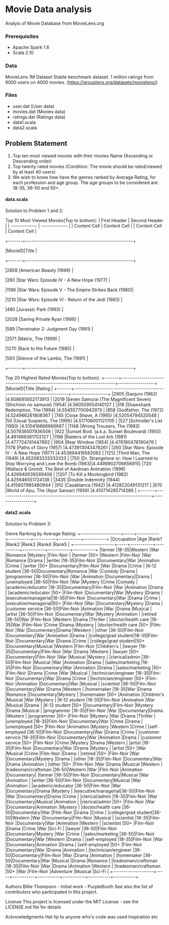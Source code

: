 # Movie Data analysis
Analyis of Movie Database from MovieLens.org

### Prerequisites
- Apache Spark 1.6
- Scala 2.10

### Data 

MovieLens 1M Dataset
Stable benchmark dataset. 1 million ratings from 6000 users on 4000 movies.
(https://grouplens.org/datasets/movielens/)


### Files
- user.dat (User data)               
- movies.dat (Movies data)           
- ratings.dat (Ratings data)        
- data1.scala
- data2.scala

## Problem Statement

1. Top ten most viewed movies with their movies Name (Ascending or Descending order)
2. Top twenty rated movies (Condition: The movie should be rated/viewed by at least 40 users)
3. We wish to know how have the genres ranked by Average Rating, for each profession and age
group. The age groups to be considered are: 18-35, 36-50 and 50+.

#### data.scala
Solution to Problem 1 and 2:

Top 10 Most Viewed Movies(Top to bottom):
| First Header  | Second Header      |
| ------------- | ------------- |
| Content Cell  | Content Cell  |
| Content Cell  | Content Cell  |

+-------+-----------------------------------------------------+

|MovieID|Title                                                |

+-------+-----------------------------------------------------+

|2858   |American Beauty (1999)                               |

|260    |Star Wars: Episode IV - A New Hope (1977)            |

|1196   |Star Wars: Episode V - The Empire Strikes Back (1980)|

|1210   |Star Wars: Episode VI - Return of the Jedi (1983)    |

|480    |Jurassic Park (1993)                                 |

|2028   |Saving Private Ryan (1998)                           |

|589    |Terminator 2: Judgment Day (1991)                    |

|2571   |Matrix, The (1999)                                   |

|1270   |Back to the Future (1985)                            |

|593    |Silence of the Lambs, The (1991)                     |

+-------+-----------------------------------------------------+

Top 20 Highest Rated Movies(Top to bottom):
+-------+---------------------------------------------------------------------------+------------------+
|MovieID|Title                                                                      |Rating            |
+-------+---------------------------------------------------------------------------+------------------+
|2905   |Sanjuro (1962)                                                             |4.608695652173913 |
|2019   |Seven Samurai (The Magnificent Seven) (Shichinin no samurai) (1954)        |4.560509554140127 |
|318    |Shawshank Redemption, The (1994)                                           |4.554557700942973 |
|858    |Godfather, The (1972)                                                      |4.524966261808367 |
|745    |Close Shave, A (1995)                                                      |4.52054794520548  |
|50     |Usual Suspects, The (1995)                                                 |4.517106001121705 |
|527    |Schindler's List (1993)                                                    |4.510416666666667 |
|1148   |Wrong Trousers, The (1993)                                                 |4.507936507936508 |
|922    |Sunset Blvd. (a.k.a. Sunset Boulevard) (1950)                              |4.491489361702127 |
|1198   |Raiders of the Lost Ark (1981)                                             |4.477724741447892 |
|904    |Rear Window (1954)                                                         |4.476190476190476 |
|1178   |Paths of Glory (1957)                                                      |4.473913043478261 |
|260    |Star Wars: Episode IV - A New Hope (1977)                                  |4.453694416583082 |
|1212   |Third Man, The (1949)                                                      |4.452083333333333 |
|750    |Dr. Strangelove or: How I Learned to Stop Worrying and Love the Bomb (1963)|4.4498902706656915|
|720    |Wallace & Gromit: The Best of Aardman Animation (1996)                     |4.426940639269406 |
|1207   |To Kill a Mockingbird (1962)                                               |4.425646551724138 |
|3435   |Double Indemnity (1944)                                                    |4.415607985480944 |
|912    |Casablanca (1942)                                                          |4.412822049131217 |
|670    |World of Apu, The (Apur Sansar) (1959)                                     |4.410714285714286 |
+-------+---------------------------------------------------------------------------+------------------+

#### data2.scala
Solution to Problem 3:

Genre Ranking by Average Rating:
+--------------------+-----+-----------+-----------+-----------+-----------+-----------+
|Occupation          |Age  |Rank1      |Rank2      |Rank3      |Rank4      |Rank5      |
+--------------------+-----+-----------+-----------+-----------+-----------+-----------+
|farmer              |18-35|Western    |War        |Romance    |Mystery    |Film-Noir  |
|farmer              |50+  |Western    |Film-Noir  |War        |Romance    |Drama      |
|writer              |18-35|Film-Noir  |Documentary|War        |Animation  |Crime      |
|writer              |50+  |Documentary|Film-Noir  |War        |Drama      |Crime      |
|K-12 student        |36-50|Documentary|Romance    |War        |Comedy     |Drama      |
|programmer          |36-50|Film-Noir  |War        |Animation  |Documentary|Drama      |
|unemployed          |36-50|Film-Noir  |War        |Mystery    |Crime      |Comedy     |
|academic/educator   |18-35|Documentary|Film-Noir  |War        |Animation  |Drama      |
|academic/educator   |50+  |Film-Noir  |Documentary|War        |Mystery    |Drama      |
|executive/managerial|18-35|Film-Noir  |Documentary|War        |Drama      |Crime      |
|executive/managerial|50+  |Film-Noir  |War        |Documentary|Mystery    |Drama      |
|customer service    |36-50|Film-Noir  |Animation  |War        |Drama      |Musical    |
|artist              |36-50|Film-Noir  |Documentary|War        |Mystery    |Animation  |
|retired             |36-50|War        |Film-Noir  |Western    |Drama      |Thriller   |
|doctor/health care  |18-35|War        |Film-Noir  |Crime      |Drama      |Mystery    |
|doctor/health care  |50+  |Film-Noir  |War        |Documentary|Drama      |Western    |
|other               |36-50|Film-Noir  |Documentary|War        |Animation  |Drama      |
|college/grad student|18-35|Film-Noir  |Documentary|War        |Drama      |Crime      |
|college/grad student|50+  |Documentary|Musical    |Western    |Film-Noir  |Children's |
|lawyer              |18-35|Documentary|Film-Noir  |War        |Drama      |Western    |
|lawyer              |50+  |Documentary|Film-Noir  |War        |Musical    |Mystery    |
|clerical/admin      |36-50|Film-Noir  |Musical    |War        |Animation  |Drama      |
|sales/marketing     |18-35|Film-Noir  |Documentary|War        |Animation  |Drama      |
|sales/marketing     |50+  |Film-Noir  |Drama      |Crime      |War        |Musical    |
|technician/engineer |18-35|Film-Noir  |Documentary|War        |Drama      |Crime      |
|technician/engineer |50+  |Film-Noir  |Animation  |Documentary|War        |Musical    |
|scientist           |36-50|Film-Noir  |Documentary|War        |Drama      |Western    |
|homemaker           |18-35|War        |Drama      |Romance    |Documentary|Mystery    |
|homemaker           |50+  |Animation  |Children's |Musical    |War        |Mystery    |
|K-12 student        |18-35|Film-Noir  |Animation  |War        |Musical    |Drama      |
|K-12 student        |50+  |Documentary|Film-Noir  |Mystery    |Drama      |Musical    |
|programmer          |18-35|Film-Noir  |War        |Documentary|Drama      |Western    |
|programmer          |50+  |Film-Noir  |Mystery    |War        |Drama      |Thriller   |
|unemployed          |18-35|Film-Noir  |Documentary|War        |Crime      |Drama      |
|unemployed          |50+  |Film-Noir  |Animation  |Mystery    |Western    |Crime      |
|self-employed       |36-50|Film-Noir  |Documentary|War        |Drama      |Crime      |
|customer service    |18-35|Film-Noir  |Documentary|War        |Animation  |Drama      |
|customer service    |50+  |Film-Noir  |Crime      |Mystery    |Drama      |Western    |
|artist              |18-35|Film-Noir  |Documentary|War        |Drama      |Mystery    |
|artist              |50+  |War        |Musical    |Crime      |Film-Noir  |Drama      |
|retired             |50+  |Film-Noir  |War        |Documentary|Mystery    |Drama      |
|other               |18-35|Film-Noir  |Documentary|War        |Drama      |Animation  |
|other               |50+  |Film-Noir  |War        |Drama      |Musical    |Western    |
|tradesman/craftsman |36-50|Western    |War        |Film-Noir  |Animation  |Documentary|
|farmer              |36-50|Film-Noir  |Documentary|Musical    |War        |Animation  |
|writer              |36-50|Film-Noir  |Documentary|Musical    |War        |Animation  |
|academic/educator   |36-50|Film-Noir  |War        |Documentary|Drama      |Mystery    |
|executive/managerial|36-50|Film-Noir  |War        |Documentary|Drama      |Crime      |
|clerical/admin      |18-35|Film-Noir  |War        |Documentary|Musical    |Animation  |
|clerical/admin      |50+  |Film-Noir  |War        |Documentary|Animation  |Mystery    |
|doctor/health care  |36-50|Documentary|War        |Film-Noir  |Drama      |Crime      |
|college/grad student|36-50|Western    |War        |Documentary|Film-Noir  |Musical    |
|scientist           |18-35|Film-Noir  |Documentary|War        |Animation  |Western    |
|scientist           |50+  |Film-Noir  |Drama      |Crime      |War        |Sci-Fi     |
|lawyer              |36-50|Film-Noir  |Documentary|Mystery    |War        |Crime      |
|sales/marketing     |36-50|Film-Noir  |Documentary|War        |Western    |Drama      |
|self-employed       |18-35|Film-Noir  |War        |Documentary|Animation  |Drama      |
|self-employed       |50+  |Film-Noir  |Documentary|War        |Drama      |Animation  |
|technician/engineer |36-50|Documentary|Film-Noir  |War        |Drama      |Animation  |
|homemaker           |36-50|Documentary|War        |Musical    |Drama      |Romance    |
|tradesman/craftsman |18-35|Film-Noir  |War        |Drama      |Animation  |Western    |
|tradesman/craftsman |50+  |War        |Film-Noir  |Adventure  |Musical    |Sci-Fi     |
+--------------------+-----+-----------+-----------+-----------+-----------+-----------+








Authors
Billie Thompson - Initial work - PurpleBooth
See also the list of contributors who participated in this project.

License
This project is licensed under the MIT License - see the LICENSE.md file for details

Acknowledgments
Hat tip to anyone who's code was used
Inspiration
etc
